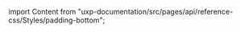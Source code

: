 
import Content from "uxp-documentation/src/pages/api/reference-css/Styles/padding-bottom";

<Content query="product=xd"/>

